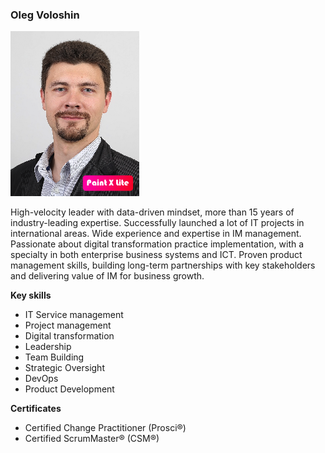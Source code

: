 ### Oleg Voloshin  
![Voloshin](/img/Voloshin.png "Oleg Voloshin")

High-velocity leader with data-driven mindset, more than 15 years of industry-leading expertise. Successfully launched a lot of IT projects in international areas. Wide experience and expertise in IM management. Passionate about digital transformation practice implementation, with a specialty in both enterprise business systems and ICT. Proven product management skills, building long-term partnerships with key stakeholders and delivering value of IM for business growth.

**Key skills**
- IT Service management 
- Project management 
- Digital transformation 
- Leadership 
- Team Building 
- Strategic Oversight 
- DevOps
- Product Development

**Certificates**
- Certified Change Practitioner (Prosci®)
- Certified ScrumMaster® (CSM®)
